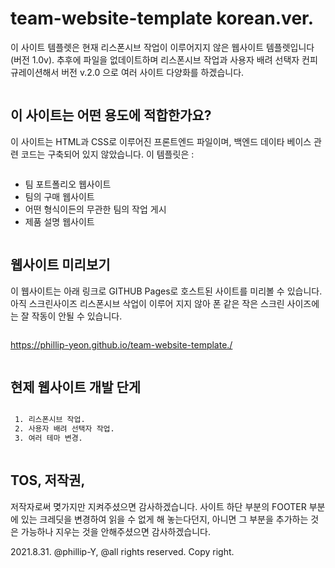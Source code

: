 # team-website-template korean.ver.

이 사이트 템플렛은 현재 리스폰시브 작업이 이루어지지 않은 웹사이트 템플렛입니다 (버전 1.0v). 추후에 파일을 없데이트하며 리스폰시브 작업과 사용자 배려 선택자 컨피규레이션해서 버전 v.2.0 으로 여러 사이트 다양화를 하겠습니다.

<p align="left"> <a href="https://twitter.com/" target="blank"><img src="https://img.shields.io/twitter/follow/?logo=twitter&style=for-the-badge" alt="" /></a> </p>

## 이 사이트는 어떤 용도에 적합한가요?

이 사이트는 HTML과 CSS로 이루어진 프론트엔드 파일이며, 백엔드 데이타 베이스 관련 코드는 구축되어 있지 않았습니다. 이 템플릿은 :


<p align="left"> <a href="https://twitter.com/" target="blank"><img src="https://img.shields.io/twitter/follow/?logo=twitter&style=for-the-badge" alt="" /></a> </p>

- 팀 포트폴리오 웹사이트
- 팀의 구매 웹사이트
- 어떤 형식이든의 무관한 팀의 작업 게시
- 제품 설명 웹사이트


<p align="left"> <a href="https://twitter.com/" target="blank"><img src="https://img.shields.io/twitter/follow/?logo=twitter&style=for-the-badge" alt="" /></a> </p>

## 웹사이트 미리보기

이 웹사이트는 아래 링크로 GITHUB Pages로 호스트된 사이트를 미리볼 수 있습니다. 아직 스크린사이즈 리스폰시브 삭업이 이루어 지지 않아 폰 같은 작은 스크린 사이즈에는 잘 작동이 안될 수 있습니다.

<p align="left"> <a href="https://twitter.com/" target="blank"><img src="https://img.shields.io/twitter/follow/?logo=twitter&style=for-the-badge" alt="" /></a> </p>

https://phillip-yeon.github.io/team-website-template./


<p align="left"> <a href="https://twitter.com/" target="blank"><img src="https://img.shields.io/twitter/follow/?logo=twitter&style=for-the-badge" alt="" /></a> </p>

## 현제 웹사이트 개발 단게


<p align="left"> <a href="https://twitter.com/" target="blank"><img src="https://img.shields.io/twitter/follow/?logo=twitter&style=for-the-badge" alt="" /></a> </p>

```bash
 1. 리스폰시브 작업.
 2. 사용자 배려 선택자 작업.
 3. 여러 테마 변경.
```


<p align="left"> <a href="https://twitter.com/" target="blank"><img src="https://img.shields.io/twitter/follow/?logo=twitter&style=for-the-badge" alt="" /></a> </p>

## TOS, 저작권,

저작자로써 몆가지만 지켜주셨으면 감사하겠습니다. 사이트 하단 부분의 FOOTER 부분에 있는 크레딧을 변경하여 읽을 수 없게 해 놓는다던지, 아니면 그 부분을 추가하는 것은 가능하나 지우는 것을 안해주셨으면 감사하겠습니다. 


2021.8.31. @phillip-Y, @all rights reserved. Copy right.
